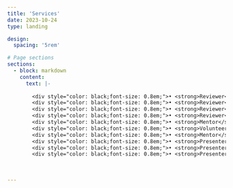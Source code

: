 ```yaml
---
title: 'Services'
date: 2023-10-24
type: landing

design:
  spacing: '5rem'

# Page sections
sections:
  - block: markdown
    content:
      text: |-
   
        <div style="color: black;font-size: 0.8em;">• <strong>Reviewer</strong>: Journal of Future Generation Computer Systems.</div>
        <div style="color: black;font-size: 0.8em;">• <strong>Reviewer</strong>: Journal of Intelligent & Fuzzy Systems.</div>
        <div style="color: black;font-size: 0.8em;">• <strong>Reviewer</strong>: Journal of PLOS ONE.</div>
        <div style="color: black;font-size: 0.8em;">• <strong>Reviewer</strong>: Frontiers.</div>
        <div style="color: black;font-size: 0.8em;">• <strong>Mentor</strong>: Google Explore CSR Mentor. </div>
        <div style="color: black;font-size: 0.8em;">• <strong>Volunteer</strong>: ACM SenSys’20 and BuildSys’20 Joint Conference Student Volunteer.</div>
        <div style="color: black;font-size: 0.8em;">• <strong>Mentor</strong>: Machine Learning in NSF RET Program.</div>
        <div style="color: black;font-size: 0.8em;">• <strong>Presenter</strong>: Computing-Mines Affiliates Partnership Program,2022,2023.</div>
        <div style="color: black;font-size: 0.8em;">• <strong>Presenter</strong>: Energy Venture Investment Summit 2022.</div>
        <div style="color: black;font-size: 0.8em;">• <strong>Presenter</strong>: Colorado Affiliate Aspirations in Computing Awards Ceremony.</div>
        
    
        
---
```


